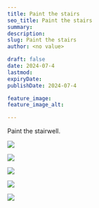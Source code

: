 ```yaml
---
title: Paint the stairs
seo_title: Paint the stairs
summary:
description:
slug: Paint the stairs
author: <no value>

draft: false
date: 2024-07-4
lastmod:
expiryDate:
publishDate: 2024-07-4

feature_image:
feature_image_alt:

---
```


Paint the stairwell.


![](/images/0794.jpeg)

![](/images/0795.jpeg)

![](/images/0796.jpeg)

![](/images/0797.jpeg)

![](/images/0798.jpeg)


